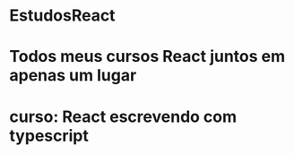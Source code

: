 # EstudosReact

# Todos meus cursos React juntos em apenas um lugar

# curso: React escrevendo com typescript
